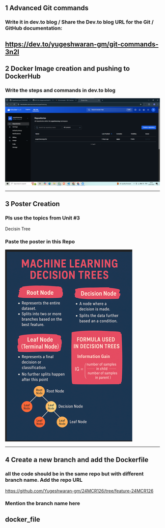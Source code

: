 ## 1 Advanced Git commands 
###  Write it in dev.to blog / Share the Dev.to blog URL for the Git / GitHub documentation:
https://dev.to/yugeshwaran-gm/git-commands-3n2l
-----
## 2 Docker Image creation and pushing to DockerHub
###  Write the steps and commands in dev.to blog
![alt text](image.png)

-----
## 3 Poster Creation
###  Pls use the topics from Unit #3
Decisin Tree
###  Paste the poster in this Repo
![alt text](image-1.png)

-----
## 4 Create a new branch and add the Dockerfile
###  all the code should be in the same repo but with different branch name. Add the repo URL
https://github.com/Yugeshwaran-gm/24MCR126/tree/feature-24MCR126
###  Mention the branch name here

docker_file
-----
